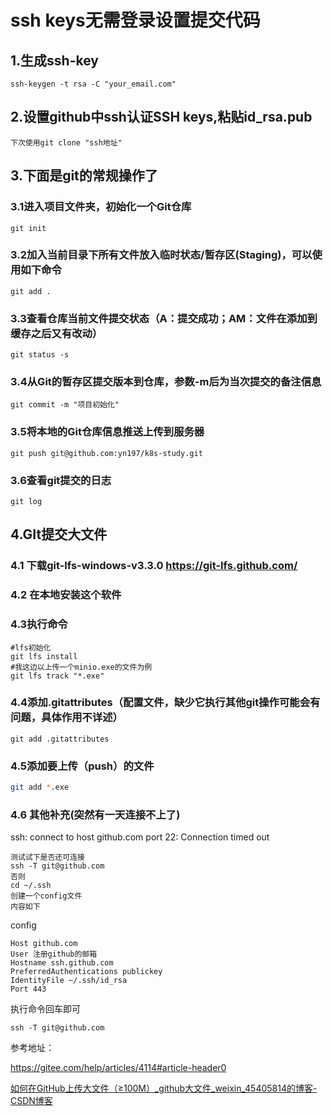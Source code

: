 # ssh keys无需登录设置提交代码

## 1.生成ssh-key

```
ssh-keygen -t rsa -C "your_email.com"
```

## 2.设置github中ssh认证SSH keys,粘贴id_rsa.pub

```
下次使用git clone "ssh地址"
```

## 3.下面是git的常规操作了

### 3.1进入项目文件夹，初始化一个Git仓库

```
git init 
```

### 3.2加入当前目录下所有文件放入临时状态/暂存区(Staging)，可以使用如下命令

```
git add .
```

### 3.3查看仓库当前文件提交状态（A：提交成功；AM：文件在添加到缓存之后又有改动）

```
git status -s
```

### 3.4从Git的暂存区提交版本到仓库，参数-m后为当次提交的备注信息

```
git commit -m "项目初始化"
```

### 3.5将本地的Git仓库信息推送上传到服务器

```
git push git@github.com:yn197/k8s-study.git
```

### 3.6查看git提交的日志

```
git log
```

## 4.GIt提交大文件

### 4.1 下载git-lfs-windows-v3.3.0    https://git-lfs.github.com/

### 4.2 在本地安装这个软件

### 4.3执行命令

```
#lfs初始化
git lfs install
#我这边以上传一个minio.exe的文件为例
git lfs track "*.exe"
```



### 4.4添加.gitattributes（配置文件，缺少它执行其他git操作可能会有问题，具体作用不详述） 

```
git add .gitattributes
```

### 4.5添加要上传（push）的文件 

```sh
git add *.exe
```

### 4.6 其他补充(突然有一天连接不上了)

ssh: connect to host github.com port 22: Connection timed out

```
测试试下是否还可连接
ssh -T git@github.com  
否则
cd ~/.ssh
创建一个config文件
内容如下
```

config

```
Host github.com
User 注册github的邮箱
Hostname ssh.github.com
PreferredAuthentications publickey
IdentityFile ~/.ssh/id_rsa
Port 443

```

执行命令回车即可

```
ssh -T git@github.com
```



参考地址：

https://gitee.com/help/articles/4114#article-header0

[如何在GitHub上传大文件（≥100M）_github大文件_weixin_45405814的博客-CSDN博客](https://blog.csdn.net/weixin_45405814/article/details/107080156) 